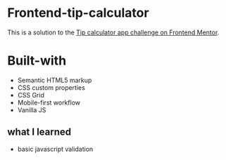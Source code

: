# Frontend-tip-calculator

This is a solution to the [Tip calculator app challenge on Frontend Mentor](https://www.frontendmentor.io/challenges/tip-calculator-app-ugJNGbJUX).

# Built-with

- Semantic HTML5 markup
- CSS custom properties
- CSS Grid
- Mobile-first workflow
- Vanilla JS

## what I learned

- basic javascript validation